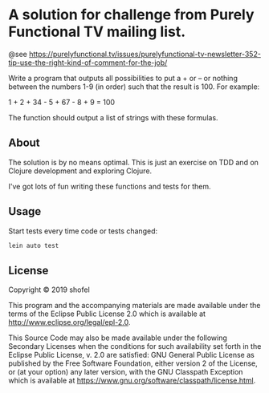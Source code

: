 # A solution for challenge from Purely Functional TV mailing list.

@see https://purelyfunctional.tv/issues/purelyfunctional-tv-newsletter-352-tip-use-the-right-kind-of-comment-for-the-job/

Write a program that outputs all possibilities to put a + or – or
nothing between the numbers 1-9 (in order) such that the result
is 100. For example:

1 + 2 + 34 - 5 + 67 - 8 + 9 = 100

The function should output a list of strings with these formulas.


## About

The solution is by no means optimal. This is just an exercise on TDD and on Clojure development and exploring Clojure.

I've got lots of fun writing these functions and tests for them.

## Usage

Start tests every time code or tests changed:
``` sh
lein auto test
```

## License

Copyright © 2019 shofel

This program and the accompanying materials are made available under the
terms of the Eclipse Public License 2.0 which is available at
http://www.eclipse.org/legal/epl-2.0.

This Source Code may also be made available under the following Secondary
Licenses when the conditions for such availability set forth in the Eclipse
Public License, v. 2.0 are satisfied: GNU General Public License as published by
the Free Software Foundation, either version 2 of the License, or (at your
option) any later version, with the GNU Classpath Exception which is available
at https://www.gnu.org/software/classpath/license.html.
